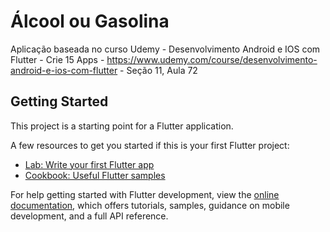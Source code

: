 # Álcool ou Gasolina

Aplicação baseada no curso Udemy - Desenvolvimento Android e IOS com Flutter - Crie 15 Apps - https://www.udemy.com/course/desenvolvimento-android-e-ios-com-flutter - Seção 11, Aula 72

## Getting Started

This project is a starting point for a Flutter application.

A few resources to get you started if this is your first Flutter project:

- [Lab: Write your first Flutter app](https://docs.flutter.dev/get-started/codelab)
- [Cookbook: Useful Flutter samples](https://docs.flutter.dev/cookbook)

For help getting started with Flutter development, view the
[online documentation](https://docs.flutter.dev/), which offers tutorials,
samples, guidance on mobile development, and a full API reference.
